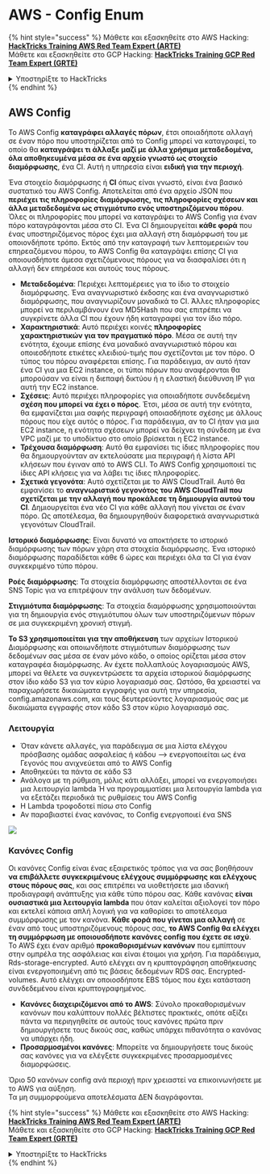 # AWS - Config Enum

{% hint style="success" %}
Μάθετε και εξασκηθείτε στο AWS Hacking:<img src="/.gitbook/assets/image.png" alt="" data-size="line">[**HackTricks Training AWS Red Team Expert (ARTE)**](https://training.hacktricks.xyz/courses/arte)<img src="/.gitbook/assets/image.png" alt="" data-size="line">\
Μάθετε και εξασκηθείτε στο GCP Hacking: <img src="/.gitbook/assets/image (2).png" alt="" data-size="line">[**HackTricks Training GCP Red Team Expert (GRTE)**<img src="/.gitbook/assets/image (2).png" alt="" data-size="line">](https://training.hacktricks.xyz/courses/grte)

<details>

<summary>Υποστηρίξτε το HackTricks</summary>

* Ελέγξτε τα [**σχέδια συνδρομής**](https://github.com/sponsors/carlospolop)!
* **Εγγραφείτε στην** 💬 [**ομάδα Discord**](https://discord.gg/hRep4RUj7f) ή στην [**ομάδα telegram**](https://t.me/peass) ή **ακολουθήστε** μας στο **Twitter** 🐦 [**@hacktricks\_live**](https://twitter.com/hacktricks\_live)**.**
* **Μοιραστείτε hacking tricks υποβάλλοντας PRs στα** [**HackTricks**](https://github.com/carlospolop/hacktricks) και [**HackTricks Cloud**](https://github.com/carlospolop/hacktricks-cloud) αποθετήρια στο github.

</details>
{% endhint %}

## AWS Config

Το AWS Config **καταγράφει αλλαγές πόρων**, έτσι οποιαδήποτε αλλαγή σε έναν πόρο που υποστηρίζεται από το Config μπορεί να καταγραφεί, το οποίο θα **καταγράψει τι άλλαξε μαζί με άλλα χρήσιμα μεταδεδομένα, όλα αποθηκευμένα μέσα σε ένα αρχείο γνωστό ως στοιχείο διαμόρφωσης**, ένα CI. Αυτή η υπηρεσία είναι **ειδική για την περιοχή**.

Ένα στοιχείο διαμόρφωσης ή **CI** όπως είναι γνωστό, είναι ένα βασικό συστατικό του AWS Config. Αποτελείται από ένα αρχείο JSON που **περιέχει τις πληροφορίες διαμόρφωσης, τις πληροφορίες σχέσεων και άλλα μεταδεδομένα ως στιγμιότυπο ενός υποστηριζόμενου πόρου**. Όλες οι πληροφορίες που μπορεί να καταγράψει το AWS Config για έναν πόρο καταγράφονται μέσα στο CI. Ένα CI δημιουργείται **κάθε φορά** που ένας υποστηριζόμενος πόρος έχει μια αλλαγή στη διαμόρφωσή του με οποιονδήποτε τρόπο. Εκτός από την καταγραφή των λεπτομερειών του επηρεαζόμενου πόρου, το AWS Config θα καταγράψει επίσης CI για οποιουσδήποτε άμεσα σχετιζόμενους πόρους για να διασφαλίσει ότι η αλλαγή δεν επηρέασε και αυτούς τους πόρους.

* **Μεταδεδομένα**: Περιέχει λεπτομέρειες για το ίδιο το στοιχείο διαμόρφωσης. Ένα αναγνωριστικό έκδοσης και ένα αναγνωριστικό διαμόρφωσης, που αναγνωρίζουν μοναδικά το CI. Άλλες πληροφορίες μπορεί να περιλαμβάνουν ένα MD5Hash που σας επιτρέπει να συγκρίνετε άλλα CI που έχουν ήδη καταγραφεί για τον ίδιο πόρο.
* **Χαρακτηριστικά**: Αυτό περιέχει κοινές **πληροφορίες χαρακτηριστικών για τον πραγματικό πόρο**. Μέσα σε αυτή την ενότητα, έχουμε επίσης ένα μοναδικό αναγνωριστικό πόρου και οποιεσδήποτε ετικέτες κλειδιού-τιμής που σχετίζονται με τον πόρο. Ο τύπος του πόρου αναφέρεται επίσης. Για παράδειγμα, αν αυτό ήταν ένα CI για μια EC2 instance, οι τύποι πόρων που αναφέρονται θα μπορούσαν να είναι η διεπαφή δικτύου ή η ελαστική διεύθυνση IP για αυτή την EC2 instance.
* **Σχέσεις**: Αυτό περιέχει πληροφορίες για οποιαδήποτε συνδεδεμένη **σχέση που μπορεί να έχει ο πόρος**. Έτσι, μέσα σε αυτή την ενότητα, θα εμφανίζεται μια σαφής περιγραφή οποιασδήποτε σχέσης με άλλους πόρους που είχε αυτός ο πόρος. Για παράδειγμα, αν το CI ήταν για μια EC2 instance, η ενότητα σχέσεων μπορεί να δείχνει τη σύνδεση με ένα VPC μαζί με το υποδίκτυο στο οποίο βρίσκεται η EC2 instance.
* **Τρέχουσα διαμόρφωση**: Αυτό θα εμφανίσει τις ίδιες πληροφορίες που θα δημιουργούνταν αν εκτελούσατε μια περιγραφή ή λίστα API κλήσεων που έγιναν από το AWS CLI. Το AWS Config χρησιμοποιεί τις ίδιες API κλήσεις για να λάβει τις ίδιες πληροφορίες.
* **Σχετικά γεγονότα**: Αυτό σχετίζεται με το AWS CloudTrail. Αυτό θα εμφανίσει το **αναγνωριστικό γεγονότος του AWS CloudTrail που σχετίζεται με την αλλαγή που προκάλεσε τη δημιουργία αυτού του CI**. Δημιουργείται ένα νέο CI για κάθε αλλαγή που γίνεται σε έναν πόρο. Ως αποτέλεσμα, θα δημιουργηθούν διαφορετικά αναγνωριστικά γεγονότων CloudTrail.

**Ιστορικό διαμόρφωσης**: Είναι δυνατό να αποκτήσετε το ιστορικό διαμόρφωσης των πόρων χάρη στα στοιχεία διαμόρφωσης. Ένα ιστορικό διαμόρφωσης παραδίδεται κάθε 6 ώρες και περιέχει όλα τα CI για έναν συγκεκριμένο τύπο πόρου.

**Ροές διαμόρφωσης**: Τα στοιχεία διαμόρφωσης αποστέλλονται σε ένα SNS Topic για να επιτρέψουν την ανάλυση των δεδομένων.

**Στιγμιότυπα διαμόρφωσης**: Τα στοιχεία διαμόρφωσης χρησιμοποιούνται για τη δημιουργία ενός στιγμιότυπου όλων των υποστηριζόμενων πόρων σε μια συγκεκριμένη χρονική στιγμή.

**Το S3 χρησιμοποιείται για την αποθήκευση** των αρχείων Ιστορικού Διαμόρφωσης και οποιωνδήποτε στιγμιότυπων διαμόρφωσης των δεδομένων σας μέσα σε έναν μόνο κάδο, ο οποίος ορίζεται μέσα στον καταγραφέα διαμόρφωσης. Αν έχετε πολλαπλούς λογαριασμούς AWS, μπορεί να θέλετε να συγκεντρώσετε τα αρχεία ιστορικού διαμόρφωσης στον ίδιο κάδο S3 για τον κύριο λογαριασμό σας. Ωστόσο, θα χρειαστεί να παραχωρήσετε δικαιώματα εγγραφής για αυτή την υπηρεσία, config.amazonaws.com, και τους δευτερεύοντες λογαριασμούς σας με δικαιώματα εγγραφής στον κάδο S3 στον κύριο λογαριασμό σας.

### Λειτουργία

* Όταν κάνετε αλλαγές, για παράδειγμα σε μια λίστα ελέγχου πρόσβασης ομάδας ασφαλείας ή κάδου —> ενεργοποιείται ως ένα Γεγονός που ανιχνεύεται από το AWS Config
* Αποθηκεύει τα πάντα σε κάδο S3
* Ανάλογα με τη ρύθμιση, μόλις κάτι αλλάξει, μπορεί να ενεργοποιήσει μια λειτουργία lambda Ή να προγραμματίσει μια λειτουργία lambda για να εξετάζει περιοδικά τις ρυθμίσεις του AWS Config
* Η Lambda τροφοδοτεί πίσω στο Config
* Αν παραβιαστεί ένας κανόνας, το Config ενεργοποιεί ένα SNS

![](<../../../../.gitbook/assets/image (126).png>)

### Κανόνες Config

Οι κανόνες Config είναι ένας εξαιρετικός τρόπος για να σας βοηθήσουν **να επιβάλλετε συγκεκριμένους ελέγχους συμμόρφωσης** **και ελέγχους στους πόρους σας**, και σας επιτρέπει να υιοθετήσετε μια ιδανική προδιαγραφή ανάπτυξης για κάθε τύπο πόρου σας. Κάθε κανόνας **είναι ουσιαστικά μια λειτουργία lambda** που όταν καλείται αξιολογεί τον πόρο και εκτελεί κάποια απλή λογική για να καθορίσει το αποτέλεσμα συμμόρφωσης με τον κανόνα. **Κάθε φορά που γίνεται μια αλλαγή** σε έναν από τους υποστηριζόμενους πόρους σας, **το AWS Config θα ελέγχει τη συμμόρφωση με οποιουσδήποτε κανόνες config που έχετε σε ισχύ**.\
Το AWS έχει έναν αριθμό **προκαθορισμένων κανόνων** που εμπίπτουν στην ομπρέλα της ασφάλειας και είναι έτοιμοι για χρήση. Για παράδειγμα, Rds-storage-encrypted. Αυτό ελέγχει αν η κρυπτογράφηση αποθήκευσης είναι ενεργοποιημένη από τις βάσεις δεδομένων RDS σας. Encrypted-volumes. Αυτό ελέγχει αν οποιοσδήποτε EBS τόμος που έχει κατάσταση συνδεδεμένου είναι κρυπτογραφημένος.

* **Κανόνες διαχειριζόμενοι από το AWS**: Σύνολο προκαθορισμένων κανόνων που καλύπτουν πολλές βέλτιστες πρακτικές, οπότε αξίζει πάντα να περιηγηθείτε σε αυτούς τους κανόνες πρώτα πριν δημιουργήσετε τους δικούς σας, καθώς υπάρχει πιθανότητα ο κανόνας να υπάρχει ήδη.
* **Προσαρμοσμένοι κανόνες**: Μπορείτε να δημιουργήσετε τους δικούς σας κανόνες για να ελέγξετε συγκεκριμένες προσαρμοσμένες διαμορφώσεις.

Όριο 50 κανόνων config ανά περιοχή πριν χρειαστεί να επικοινωνήσετε με το AWS για αύξηση.\
Τα μη συμμορφούμενα αποτελέσματα ΔΕΝ διαγράφονται.

{% hint style="success" %}
Μάθετε και εξασκηθείτε στο AWS Hacking:<img src="/.gitbook/assets/image.png" alt="" data-size="line">[**HackTricks Training AWS Red Team Expert (ARTE)**](https://training.hacktricks.xyz/courses/arte)<img src="/.gitbook/assets/image.png" alt="" data-size="line">\
Μάθετε και εξασκηθείτε στο GCP Hacking: <img src="/.gitbook/assets/image (2).png" alt="" data-size="line">[**HackTricks Training GCP Red Team Expert (GRTE)**<img src="/.gitbook/assets/image (2).png" alt="" data-size="line">](https://training.hacktricks.xyz/courses/grte)

<details>

<summary>Υποστηρίξτε το HackTricks</summary>

* Ελέγξτε τα [**σχέδια συνδρομής**](https://github.com/sponsors/carlospolop)!
* **Εγγραφείτε στην** 💬 [**ομάδα Discord**](https://discord.gg/hRep4RUj7f) ή στην [**ομάδα telegram**](https://t.me/peass) ή **ακολουθήστε** μας στο **Twitter** 🐦 [**@hacktricks\_live**](https://twitter.com/hacktricks\_live)**.**
* **Μοιραστείτε hacking tricks υποβάλλοντας PRs στα** [**HackTricks**](https://github.com/carlospolop/hacktricks) και [**HackTricks Cloud**](https://github.com/carlospolop/hacktricks-cloud) αποθετήρια στο github.

</details>
{% endhint %}
